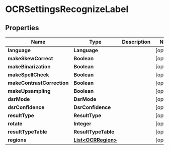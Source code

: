 

# OCRSettingsRecognizeLabel


## Properties

| Name | Type | Description | Notes |
|------------ | ------------- | ------------- | -------------|
|**language** | **Language** |  |  [optional] |
|**makeSkewCorrect** | **Boolean** |  |  [optional] |
|**makeBinarization** | **Boolean** |  |  [optional] |
|**makeSpellCheck** | **Boolean** |  |  [optional] |
|**makeContrastCorrection** | **Boolean** |  |  [optional] |
|**makeUpsampling** | **Boolean** |  |  [optional] |
|**dsrMode** | **DsrMode** |  |  [optional] |
|**dsrConfidence** | **DsrConfidence** |  |  [optional] |
|**resultType** | **ResultType** |  |  [optional] |
|**rotate** | **Integer** |  |  [optional] |
|**resultTypeTable** | **ResultTypeTable** |  |  [optional] |
|**regions** | [**List&lt;OCRRegion&gt;**](OCRRegion.md) |  |  [optional] |



